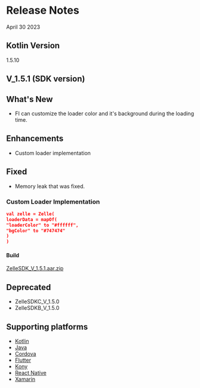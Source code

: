 # Release Notes

April 30 2023

## Kotlin Version

1.5.10

## V_1.5.1 (SDK version)

## What's New

- FI can customize the loader color and it's background during the loading time.

## Enhancements

- Custom loader implementation

## Fixed

- Memory leak that was fixed.

### Custom Loader Implementation

```json
val zelle = Zelle(
loaderData = mapOf(
"loaderColor" to "#ffffff",
"bgColor" to "#747474"
)
)
```

#### Build

[ZelleSDK_V_1.5.1.aar.zip](https://github.com/Fiserv/zelle-turnkey-solutions/files/11576725/ZelleSDK_V_1.5.1.aar.zip)

## Deprecated

- ZelleSDKC_V_1.5.0
- ZelleSDKB_V_1.5.0

## Supporting platforms

- [Kotlin](?path=docs/supporting-documents/kotlin.md)
- [Java](?path=docs/supporting-documents/java.md)
- [Cordova](?path=docs/supporting-documents/cordova.md)
- [Flutter](?path=docs/supporting-documents/flutter.md)
- [Kony](?path=docs/supporting-documents/kony.md)
- [React Native](?path=docs/supporting-documents/react-native.md)
- [Xamarin](?path=docs/supporting-documents/xamarin.md)
